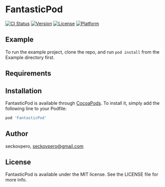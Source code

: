 # FantasticPod

[![CI Status](http://img.shields.io/travis/seckovpero/FantasticPod.svg?style=flat)](https://travis-ci.org/seckovpero/FantasticPod)
[![Version](https://img.shields.io/cocoapods/v/FantasticPod.svg?style=flat)](http://cocoapods.org/pods/FantasticPod)
[![License](https://img.shields.io/cocoapods/l/FantasticPod.svg?style=flat)](http://cocoapods.org/pods/FantasticPod)
[![Platform](https://img.shields.io/cocoapods/p/FantasticPod.svg?style=flat)](http://cocoapods.org/pods/FantasticPod)

## Example

To run the example project, clone the repo, and run `pod install` from the Example directory first.

## Requirements

## Installation

FantasticPod is available through [CocoaPods](http://cocoapods.org). To install
it, simply add the following line to your Podfile:

```ruby
pod 'FantasticPod'
```

## Author

seckovpero, seckovpero@gmail.com

## License

FantasticPod is available under the MIT license. See the LICENSE file for more info.
